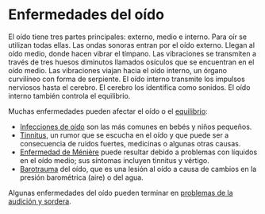 Enfermedades del oído
=====================


El oído tiene tres partes principales: externo, medio e interno. Para oír se utilizan todas ellas. Las ondas sonoras entran por el oído externo. Llegan al oído medio, donde hacen vibrar el tímpano. Las vibraciones se transmiten a través de tres huesos diminutos llamados osículos que se encuentran en el oído medio. Las vibraciones viajan hacia el oído interno, un órgano curvilíneo con forma de serpiente. El oído interno transmite los impulsos nerviosos hasta el cerebro. El cerebro los identifica como sonidos. El oído interno también controla el equilibrio.


Muchas enfermedades pueden afectar el oído o el [equilibrio](https://medlineplus.gov/spanish/balanceproblems.html):


* [Infecciones de oído](https://medlineplus.gov/spanish/earinfections.html) son las más comunes en bebés y niños pequeños.
* [Tinnitus](https://medlineplus.gov/spanish/tinnitus.html), un rumor que se escucha en el oído y que puede ser a consecuencia de ruidos fuertes, medicinas o algunas otras causas.
* [Enfermedad de Ménière](https://medlineplus.gov/spanish/menieresdisease.html) puede resultar debido a problemas con líquidos en el oído medio; sus síntomas incluyen tinnitus y vértigo.
* [Barotrauma](https://medlineplus.gov/spanish/barotrauma.html) del oído, que es una lesión al oído a causa de cambios en la presión barométrica (aire) o del agua.


Algunas enfermedades del oído pueden terminar en [problemas de la audición y sordera](https://medlineplus.gov/spanish/hearingdisordersanddeafness.html).

